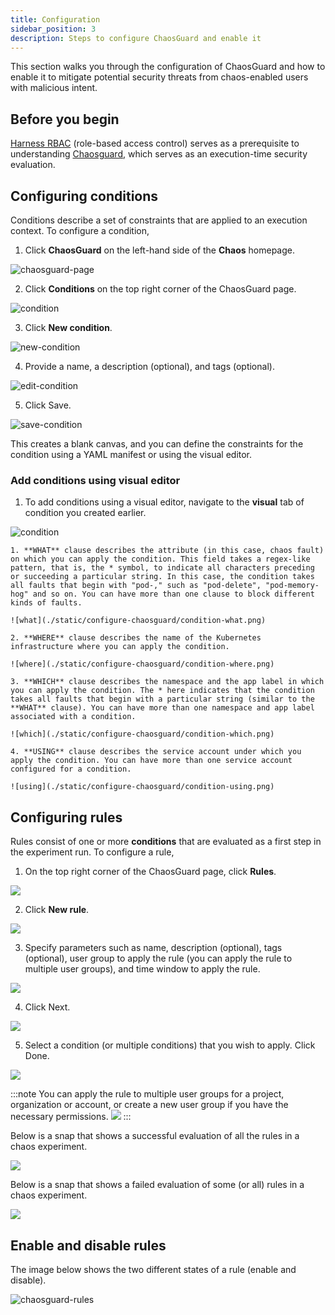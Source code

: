 ```yaml
---
title: Configuration
sidebar_position: 3
description: Steps to configure ChaosGuard and enable it
---
```


This section walks you through the configuration of ChaosGuard and how to enable it to mitigate potential security threats from chaos-enabled users with malicious intent.

## Before you begin

[Harness RBAC](./introduction-to-chaosguard) (role-based access control) serves as a prerequisite to understanding [Chaosguard](./chaosguard-concepts), which serves as an execution-time security evaluation. 

## Configuring conditions
Conditions describe a set of constraints that are applied to an execution context. To configure a condition,

1. Click **ChaosGuard** on the left-hand side of the **Chaos** homepage.

![chaosguard-page](./static/configure-chaosguard/chaosguard-page.png)

2. Click **Conditions** on the top right corner of the ChaosGuard page. 

![condition](./static/configure-chaosguard/new-condition-chaosguard.png)

3. Click **New condition**.

![new-condition](./static/configure-chaosguard/new-condition.png)

4. Provide a name, a description (optional), and tags (optional).

![edit-condition](./static/configure-chaosguard/edit-condition.png)

5. Click Save.

![save-condition](./static/configure-chaosguard/save-condition.png)

This creates a blank canvas, and you can define the constraints for the condition using a YAML manifest or using the visual editor. 

### Add conditions using visual editor

1. To add conditions using a visual editor, navigate to the **visual** tab of condition you created earlier. 

![condition](./static/configure-chaosguard/condition-create.png)

	1. **WHAT** clause describes the attribute (in this case, chaos fault) on which you can apply the condition. This field takes a regex-like pattern, that is, the * symbol, to indicate all characters preceding or succeeding a particular string. In this case, the condition takes all faults that begin with "pod-," such as "pod-delete", "pod-memory-hog" and so on. You can have more than one clause to block different kinds of faults.

	![what](./static/configure-chaosguard/condition-what.png)

	2. **WHERE** clause describes the name of the Kubernetes infrastructure where you can apply the condition. 

	![where](./static/configure-chaosguard/condition-where.png)

	3. **WHICH** clause describes the namespace and the app label in which you can apply the condition. The * here indicates that the condition takes all faults that begin with a particular string (similar to the **WHAT** clause). You can have more than one namespace and app label associated with a condition.

	![which](./static/configure-chaosguard/condition-which.png)

	4. **USING** clause describes the service account under which you apply the condition. You can have more than one service account configured for a condition.

	![using](./static/configure-chaosguard/condition-using.png)

## Configuring rules

Rules consist of one or more **conditions** that are evaluated as a first step in the experiment run. To configure a rule,

1. On the top right corner of the ChaosGuard page, click **Rules**.

![](./static/configure-chaosguard/new-rule-select.png)

2. Click **New rule**.

![](./static/configure-chaosguard/new-rule.png)

3. Specify parameters such as name, description (optional), tags (optional), user group to apply the rule (you can apply the rule to multiple user groups), and time window to apply the rule.

![](./static/configure-chaosguard/add-params-rule.png)

4. Click Next.

![](./static/configure-chaosguard/click-next.png)

5. Select a condition (or multiple conditions) that you wish to apply. Click Done.

![](./static/configure-chaosguard/select-condition.png)

:::note
You can apply the rule to multiple user groups for a project, organization or account, or create a new user group if you have the necessary permissions.
![](./static/configure-chaosguard/select-multiple-user-groups.png)
:::

Below is a snap that shows a successful evaluation of all the rules in a chaos experiment.

![](./static/configure-chaosguard/rule-evaluation-pass.png)

Below is a snap that shows a failed evaluation of some (or all) rules in a chaos experiment.

![](./static/configure-chaosguard/rule-evaluation-fail.png)

## Enable and disable rules

The image below shows the two different states of a rule (enable and disable).

![chaosguard-rules](./static/configure-chaosguard/chaosguard-rules.png)
